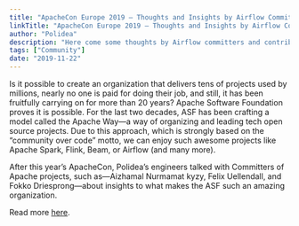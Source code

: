 ```yaml
---
title: "ApacheCon Europe 2019 — Thoughts and Insights by Airflow Commiters"
linkTitle: "ApacheCon Europe 2019 — Thoughts and Insights by Airflow Commiters"
author: "Polidea"
description: "Here come some thoughts by Airflow committers and contributors from the ApacheCon Europe 2019. Get to know the ASF community!"
tags: ["Community"]
date: "2019-11-22"
---
```


Is it possible to create an organization that delivers tens of projects used by millions, nearly no one is paid for doing their job, and still, it has been fruitfully carrying on for more than 20 years? Apache Software Foundation proves it is possible. For the last two decades, ASF has been crafting a model called the Apache Way—a way of organizing and leading tech open source projects. Due to this approach, which is strongly based on the “community over code” motto, we can enjoy such awesome projects like Apache Spark, Flink, Beam, or Airflow (and many more).

After this year’s ApacheCon, Polidea’s engineers talked with Committers of Apache projects, such as—Aizhamal Nurmamat kyzy, Felix Uellendall, and Fokko Driesprong—about insights to what makes the ASF such an amazing organization.

Read more [here](https://www.polidea.com/blog/apachecon-europe-2019-thoughts-and-insights-by-airflow-committers/?utm_source=ApacheAirflowBlog&utm_medium=Npaid&utm_campaign=Blog&utm_term=Article&utm_content=AAB_NOP_BLG_ART_APC_001).
